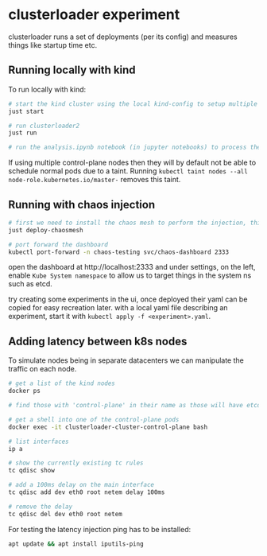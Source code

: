 # clusterloader experiment

clusterloader runs a set of deployments (per its config) and measures things like startup time etc.

## Running locally with kind

To run locally with kind:

```sh
# start the kind cluster using the local kind-config to setup multiple nodes
just start

# run clusterloader2
just run

# run the analysis.ipynb notebook (in jupyter notebooks) to process the results
```

If using multiple control-plane nodes then they will by default not be able to schedule normal pods due to a taint.
Running `kubectl taint nodes --all node-role.kubernetes.io/master-` removes this taint.

## Running with chaos injection

```sh
# first we need to install the chaos mesh to perform the injection, this sets up the mesh for kind
just deploy-chaosmesh

# port forward the dashboard
kubectl port-forward -n chaos-testing svc/chaos-dashboard 2333

```

open the dashboard at http://localhost:2333 and under settings, on the left, enable `Kube System namespace` to allow us to target things in the system ns such as etcd.

try creating some experiments in the ui, once deployed their yaml can be copied for easy recreation later.
with a local yaml file describing an experiment, start it with `kubectl apply -f <experiment>.yaml`.

## Adding latency between k8s nodes

To simulate nodes being in separate datacenters we can manipulate the traffic on each node.

```sh
# get a list of the kind nodes
docker ps

# find those with 'control-plane' in their name as those will have etcd and other core services running

# get a shell into one of the control-plane pods
docker exec -it clusterloader-cluster-control-plane bash

# list interfaces
ip a

# show the currently existing tc rules
tc qdisc show

# add a 100ms delay on the main interface
tc qdisc add dev eth0 root netem delay 100ms

# remove the delay
tc qdisc del dev eth0 root netem
```

For testing the latency injection ping has to be installed:

```sh
apt update && apt install iputils-ping
```
